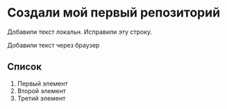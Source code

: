 # Создали мой первый репозиторий

Добавили текст локальн. Исправили эту строку.

Добавили текст через браузер

## Список
1. Первый элемент
2. Второй элемент
3. Третий элемент